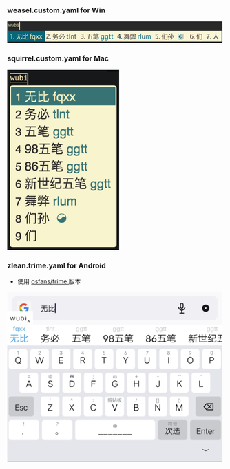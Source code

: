 ### weasel.custom.yaml for Win
<div align=left><img src="https://raw.githubusercontent.com/jacyl4/rime_wubi/main/screenshot/weasel.png" width="500">

### squirrel.custom.yaml for Mac
<div align=left><img src="https://raw.githubusercontent.com/jacyl4/rime_wubi/main/screenshot/squirrel.png" width="260">

### zlean.trime.yaml for Android
* 使用 [ osfans/trime ](https://github.com/osfans/trime/releases) 版本
<div align=left><img src="https://raw.githubusercontent.com/jacyl4/rime_wubi/main/screenshot/trime.jpg" width="500">

